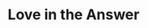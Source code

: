 ---
pid: CH368
title: Love in the Answer
location_transcription: Anywhere
zipcode: '10002'
outside_phl: 'New York NY '
neighborhood: 
age: '29'
age_range: 20-29
instagram: 
image_file_name: CH_368.jpg
proposal_transcription: 
topic: Unity,Uplifting,Love
topic_summary: 0, 0, 0
type: Other No Form
keywords_other: 
credit: Ivan N.
image_labels: Love conquers all !
twitter: 
facebook: 
permalink: "/monuments/ch368/"
layout: item-page
---